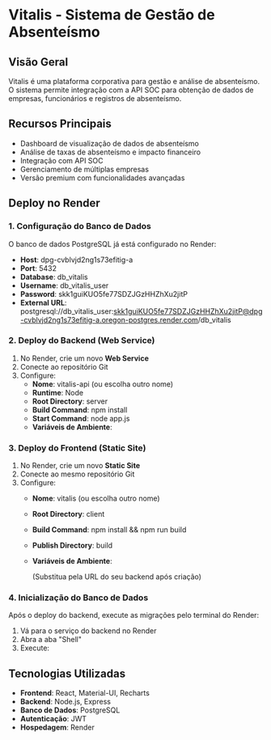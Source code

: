 # Vitalis - Sistema de Gestão de Absenteísmo

## Visão Geral

Vitalis é uma plataforma corporativa para gestão e análise de absenteísmo. O sistema permite integração com a API SOC para obtenção de dados de empresas, funcionários e registros de absenteísmo.

## Recursos Principais

- Dashboard de visualização de dados de absenteísmo
- Análise de taxas de absenteísmo e impacto financeiro
- Integração com API SOC
- Gerenciamento de múltiplas empresas
- Versão premium com funcionalidades avançadas

## Deploy no Render

### 1. Configuração do Banco de Dados

O banco de dados PostgreSQL já está configurado no Render:

- **Host**: dpg-cvblvjd2ng1s73efitig-a
- **Port**: 5432
- **Database**: db_vitalis
- **Username**: db_vitalis_user
- **Password**: skk1guiKUO5fe77SDZJGzHHZhXu2jitP
- **External URL**: postgresql://db_vitalis_user:skk1guiKUO5fe77SDZJGzHHZhXu2jitP@dpg-cvblvjd2ng1s73efitig-a.oregon-postgres.render.com/db_vitalis

### 2. Deploy do Backend (Web Service)

1. No Render, crie um novo **Web Service**
2. Conecte ao repositório Git
3. Configure:
   - **Nome**: vitalis-api (ou escolha outro nome)
   - **Runtime**: Node
   - **Root Directory**: server
   - **Build Command**: npm install
   - **Start Command**: node app.js
   - **Variáveis de Ambiente**:
     

### 3. Deploy do Frontend (Static Site)

1. No Render, crie um novo **Static Site**
2. Conecte ao mesmo repositório Git
3. Configure:
   - **Nome**: vitalis (ou escolha outro nome)
   - **Root Directory**: client
   - **Build Command**: npm install && npm run build
   - **Publish Directory**: build
   - **Variáveis de Ambiente**:
     
     (Substitua pela URL do seu backend após criação)

### 4. Inicialização do Banco de Dados

Após o deploy do backend, execute as migrações pelo terminal do Render:

1. Vá para o serviço do backend no Render
2. Abra a aba "Shell"
3. Execute: 
   

## Tecnologias Utilizadas

- **Frontend**: React, Material-UI, Recharts
- **Backend**: Node.js, Express
- **Banco de Dados**: PostgreSQL
- **Autenticação**: JWT
- **Hospedagem**: Render
